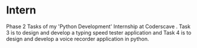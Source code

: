 # Intern
Phase 2 Tasks of my 'Python Development' Internship at Coderscave . Task 3 is to design and develop a typing speed tester application and Task 4 is to design and develop a voice recorder application in python.
